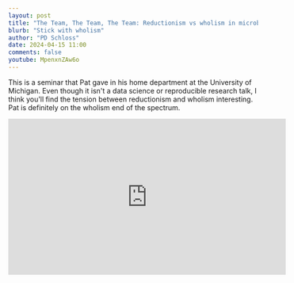 ```yaml
---
layout: post
title: "The Team, The Team, The Team: Reductionism vs wholism in microbiome research (CC274)"
blurb: "Stick with wholism"
author: "PD Schloss"
date: 2024-04-15 11:00
comments: false
youtube: MpenxnZAw6o
---
```


This is a seminar that Pat gave in his home department at the University of Michigan. Even though it isn't a data science or reproducible research talk, I think you'll find the tension between reductionism and wholism interesting. Pat is definitely on the wholism end of the spectrum. 

<iframe style="margin: 0 auto;display:block;" width="560" height="315" src="https://www.youtube.com/embed/{{ page.youtube }}" frameborder="0" allow="accelerometer; autoplay; encrypted-media; gyroscope; picture-in-picture" allowfullscreen></iframe>
